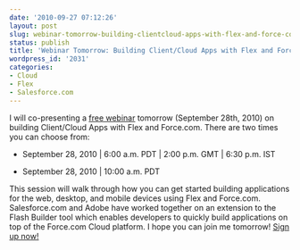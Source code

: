 ```yaml
---
date: '2010-09-27 07:12:26'
layout: post
slug: webinar-tomorrow-building-clientcloud-apps-with-flex-and-force-com
status: publish
title: 'Webinar Tomorrow: Building Client/Cloud Apps with Flex and Force.com'
wordpress_id: '2031'
categories:
- Cloud
- Flex
- Salesforce.com
---
```


I will co-presenting a [free webinar](https://www.developerforce.com/events/flash_builder_webinar/registration.php?d=70130000000FNwb) tomorrow (September 28th, 2010) on building Client/Cloud Apps with Flex and Force.com.  There are two times you can choose from:




  * September 28, 2010 | 6:00 a.m. PDT | 2:00 p.m. GMT | 6:30 p.m. IST


  * September 28, 2010 | 10:00 a.m. PDT



This session will walk through how you can get started building applications for the web, desktop, and mobile devices using Flex and Force.com.  Salesforce.com and Adobe have worked together on an extension to the Flash Builder tool which enables developers to quickly build applications on top of the Force.com Cloud platform.  I hope you can join me tomorrow!  [Sign up now!](https://www.developerforce.com/events/flash_builder_webinar/registration.php?d=70130000000FNwb)
